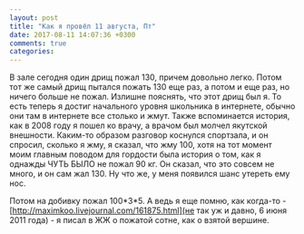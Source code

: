 ```yaml
---
layout: post
title: "Как я провёл 11 августа, Пт"
date: 2017-08-11 14:07:36 +0300
comments: true
categories: 
---
```


В зале сегодня один дрищ пожал 130, причем довольно легко. Потом тот же самый дрищ пытался пожать 130 еще раз, а потом и еще раз, но ничего больше не пожал. Излишне пояснять, что этот дрищ был я. То есть теперь я достиг начального уровня школьника в интернете, обычно они там в интернете все столько и жмут. Также вспоминается история, как в 2008 году я пошел ко врачу, а врачом был молчел якутской внешности. Каким-то образом разговор коснулся спортзала, и он спросил, сколько я жму, я сказал, что жму 100, хотя на тот момент моим главным поводом для гордости была история о том, как я однажды ЧУТЬ БЫЛО не пожал 90 кг. Он сказал, что это совсем не много, и он сам жал 130. Ну что же, у меня появился шанс утереть ему нос.

Потом на добивку пожал 100\*3\*5. А ведь я еще помню, как когда-то - [http://maximkoo.livejournal.com/161875.html](не так уж и давно, 6 июня 2011 года) - я писал в ЖЖ о пожатой сотне, как о взятой вершине. 